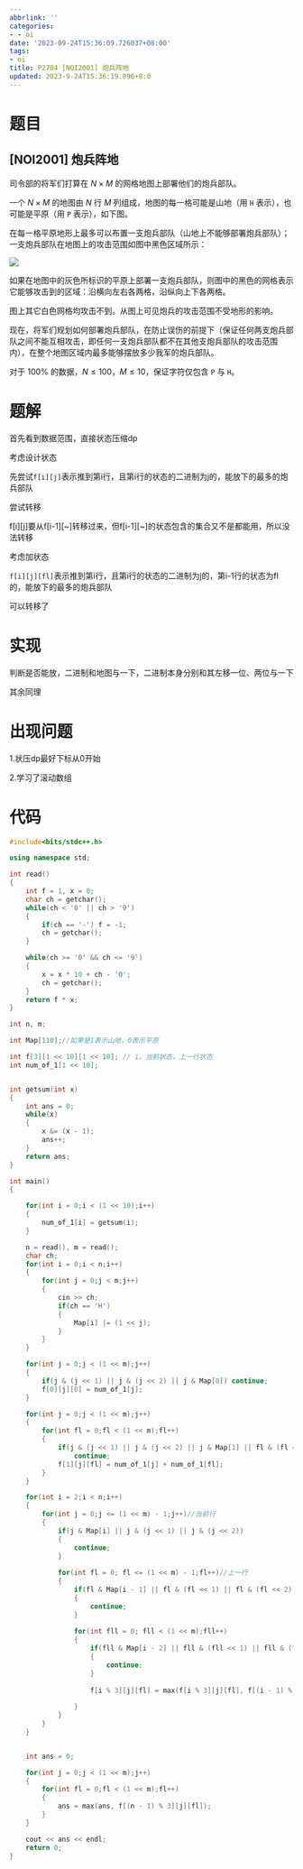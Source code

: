 ```yaml
---
abbrlink: ''
categories:
- - oi
date: '2023-09-24T15:36:09.726037+08:00'
tags:
- oi
title: P2704 [NOI2001] 炮兵阵地
updated: 2023-9-24T15:36:19.896+8:0
---
```

# 题目

## [NOI2001] 炮兵阵地

司令部的将军们打算在 $N\times M$ 的网格地图上部署他们的炮兵部队。

一个 $N\times M$ 的地图由 $N$ 行 $M$ 列组成，地图的每一格可能是山地（用 $\texttt{H}$ 表示），也可能是平原（用 $\texttt{P}$ 表示），如下图。

在每一格平原地形上最多可以布置一支炮兵部队（山地上不能够部署炮兵部队）；一支炮兵部队在地图上的攻击范围如图中黑色区域所示：

![](https://cdn.luogu.com.cn/upload/pic/1881.png)

如果在地图中的灰色所标识的平原上部署一支炮兵部队，则图中的黑色的网格表示它能够攻击到的区域：沿横向左右各两格，沿纵向上下各两格。

图上其它白色网格均攻击不到。从图上可见炮兵的攻击范围不受地形的影响。

现在，将军们规划如何部署炮兵部队，在防止误伤的前提下（保证任何两支炮兵部队之间不能互相攻击，即任何一支炮兵部队都不在其他支炮兵部队的攻击范围内），在整个地图区域内最多能够摆放多少我军的炮兵部队。

对于 $100\%$ 的数据，$N\le 100$，$M\le 10$，保证字符仅包含 `P` 与 `H`。


# 题解

首先看到数据范围，直接状态压缩dp

考虑设计状态

先尝试`f[i][j]`表示推到第i行，且第i行的状态的二进制为j的，能放下的最多的炮兵部队

尝试转移

f[i][j]要从f[i-1][\~]转移过来，但f[i-1][\~]的状态包含的集合又不是都能用，所以没法转移


考虑加状态

`f[i][j][fl]`表示推到第i行，且第i行的状态的二进制为j的，第i-1行的状态为fl的，能放下的最多的炮兵部队

可以转移了


# 实现

判断是否能放，二进制和地图与一下，二进制本身分别和其左移一位、两位与一下

其余同理

# 出现问题

1.状压dp最好下标从0开始

2.学习了滚动数组

# 代码

```cpp
#include<bits/stdc++.h>

using namespace std;

int read()
{
	int f = 1, x = 0;
	char ch = getchar();
	while(ch < '0' || ch > '9')
	{
		if(ch == '-') f = -1;
		ch = getchar();
	}

	while(ch >= '0' && ch <= '9')
	{
		x = x * 10 + ch - '0';
		ch = getchar();
	}
	return f * x;
}

int n, m;

int Map[110];//如果是1表示山地，0表示平原 

int f[3][1 << 10][1 << 10]; // i，当前状态，上一行状态 
int num_of_1[1 << 10];


int getsum(int x)
{
	int ans = 0;
	while(x)
	{
		x &= (x - 1);
		ans++;
	}
	return ans;
}

int main()
{

	for(int i = 0;i < (1 << 10);i++)
	{
		num_of_1[i] = getsum(i);
	}

	n = read(), m = read();
	char ch;
	for(int i = 0;i < n;i++)
	{
		for(int j = 0;j < m;j++)
		{
			cin >> ch;
			if(ch == 'H')
			{
				Map[i] |= (1 << j);
			}
		}
	}

	for(int j = 0;j < (1 << m);j++)
	{
		if(j & (j << 1) || j & (j << 2) || j & Map[0]) continue;
		f[0][j][0] = num_of_1[j];
	}

	for(int j = 0;j < (1 << m);j++)
	{
		for(int fl = 0;fl < (1 << m);fl++)
		{
			if(j & (j << 1) || j & (j << 2) || j & Map[1] || fl & (fl << 1) || fl & (fl << 2) || fl & Map[0] || j & fl || j & Map[1])
				continue;
			f[1][j][fl] = num_of_1[j] + num_of_1[fl];
		}
	}

	for(int i = 2;i < n;i++)
	{
		for(int j = 0;j <= (1 << m) - 1;j++)//当前行 
		{
			if(j & Map[i] || j & (j << 1) || j & (j << 2))
			{
				continue;
			}
		
			for(int fl = 0; fl <= (1 << m) - 1;fl++)//上一行 
			{
				if(fl & Map[i - 1] || fl & (fl << 1) || fl & (fl << 2) || j & fl)
				{
					continue;
				}
			
				for(int fll = 0; fll < (1 << m);fll++)
				{
					if(fll & Map[i - 2] || fll & (fll << 1) || fll & (fll << 2) || j & fll || fl & fll)
					{
						continue;
					}
				
					f[i % 3][j][fl] = max(f[i % 3][j][fl], f[(i - 1) % 3][fl][fll] + num_of_1[j]);
				
				}
			}
		}
	}


	int ans = 0;

	for(int j = 0;j < (1 << m);j++)
	{
		for(int fl = 0;fl < (1 << m);fl++)
		{
			ans = max(ans, f[(n - 1) % 3][j][fl]);
		}
	}

	cout << ans << endl;
	return 0;
}
```
